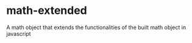 # math-extended
A math object that extends the functionalities of the built math object in javascript
